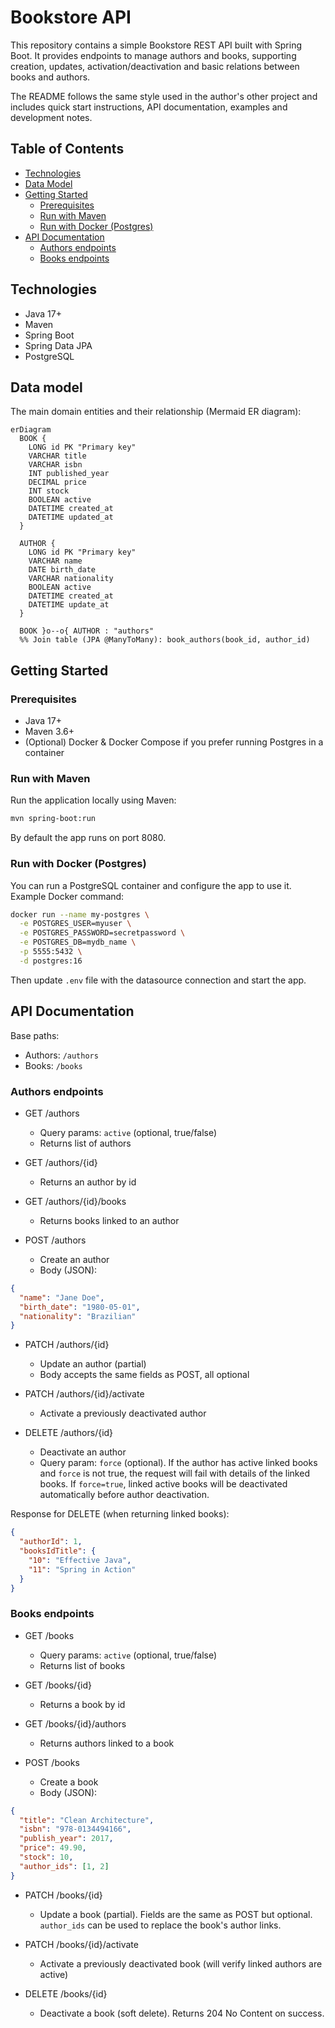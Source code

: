 # Bookstore API

This repository contains a simple Bookstore REST API built with Spring Boot. It provides endpoints to manage authors and books, supporting creation, updates, activation/deactivation and basic relations between books and authors.

The README follows the same style used in the author's other project and includes quick start instructions, API documentation, examples and development notes.

## Table of Contents

- [Technologies](#technologies)
- [Data Model](#data-model)
- [Getting Started](#getting-started)
  - [Prerequisites](#prerequisites)
  - [Run with Maven](#run-with-maven)
  - [Run with Docker (Postgres)](#run-with-docker-postgres)
- [API Documentation](#api-documentation)
  - [Authors endpoints](#authors-endpoints)
  - [Books endpoints](#books-endpoints)

## Technologies

- Java 17+
- Maven
- Spring Boot
- Spring Data JPA
- PostgreSQL

## Data model

The main domain entities and their relationship (Mermaid ER diagram):

```mermaid
erDiagram
  BOOK {
    LONG id PK "Primary key"
    VARCHAR title
    VARCHAR isbn
    INT published_year
    DECIMAL price
    INT stock
    BOOLEAN active
    DATETIME created_at
    DATETIME updated_at
  }

  AUTHOR {
    LONG id PK "Primary key"
    VARCHAR name
    DATE birth_date
    VARCHAR nationality
    BOOLEAN active
    DATETIME created_at
    DATETIME update_at
  }

  BOOK }o--o{ AUTHOR : "authors"
  %% Join table (JPA @ManyToMany): book_authors(book_id, author_id)
```

## Getting Started

### Prerequisites

- Java 17+
- Maven 3.6+
- (Optional) Docker & Docker Compose if you prefer running Postgres in a container

### Run with Maven

Run the application locally using Maven:

```bash
mvn spring-boot:run
```

By default the app runs on port 8080.

### Run with Docker (Postgres)

You can run a PostgreSQL container and configure the app to use it. Example Docker command:

```bash
docker run --name my-postgres \
  -e POSTGRES_USER=myuser \
  -e POSTGRES_PASSWORD=secretpassword \
  -e POSTGRES_DB=mydb_name \
  -p 5555:5432 \
  -d postgres:16
```

Then update `.env` file with the datasource connection and start the app.

## API Documentation

Base paths:

- Authors: `/authors`
- Books: `/books`

### Authors endpoints

- GET /authors
  - Query params: `active` (optional, true/false)
  - Returns list of authors

- GET /authors/{id}
  - Returns an author by id

- GET /authors/{id}/books
  - Returns books linked to an author

- POST /authors
  - Create an author
  - Body (JSON):

```json
{
  "name": "Jane Doe",
  "birth_date": "1980-05-01",
  "nationality": "Brazilian"
}
```

- PATCH /authors/{id}
  - Update an author (partial)
  - Body accepts the same fields as POST, all optional

- PATCH /authors/{id}/activate
  - Activate a previously deactivated author

- DELETE /authors/{id}
  - Deactivate an author
  - Query param: `force` (optional). If the author has active linked books and `force` is not true, the request will fail with details of the linked books. If `force=true`, linked active books will be deactivated automatically before author deactivation.

Response for DELETE (when returning linked books):

```json
{
  "authorId": 1,
  "booksIdTitle": {
    "10": "Effective Java",
    "11": "Spring in Action"
  }
}
```

### Books endpoints

- GET /books
  - Query params: `active` (optional, true/false)
  - Returns list of books

- GET /books/{id}
  - Returns a book by id

- GET /books/{id}/authors
  - Returns authors linked to a book

- POST /books
  - Create a book
  - Body (JSON):

```json
{
  "title": "Clean Architecture",
  "isbn": "978-0134494166",
  "publish_year": 2017,
  "price": 49.90,
  "stock": 10,
  "author_ids": [1, 2]
}
```

- PATCH /books/{id}
  - Update a book (partial). Fields are the same as POST but optional. `author_ids` can be used to replace the book's author links.

- PATCH /books/{id}/activate
  - Activate a previously deactivated book (will verify linked authors are active)

- DELETE /books/{id}
  - Deactivate a book (soft delete). Returns 204 No Content on success.